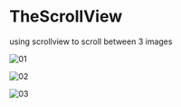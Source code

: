 # TheScrollView


using scrollview to scroll between 3 images



![01](https://user-images.githubusercontent.com/11647366/36854872-c739b4a0-1d7a-11e8-9a29-780616b3a018.PNG)


![02](https://user-images.githubusercontent.com/11647366/36855080-5aa9597a-1d7b-11e8-922f-241db06630c9.PNG)



![03](https://user-images.githubusercontent.com/11647366/36855107-68be8a3a-1d7b-11e8-9843-da6bd9d5ecd2.PNG)

